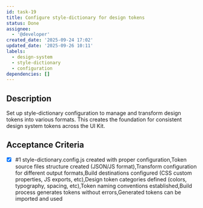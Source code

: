 ```yaml
---
id: task-19
title: Configure style-dictionary for design tokens
status: Done
assignee:
  - '@developer'
created_date: '2025-09-24 17:02'
updated_date: '2025-09-26 10:11'
labels:
  - design-system
  - style-dictionary
  - configuration
dependencies: []
---
```


## Description

Set up style-dictionary configuration to manage and transform design tokens into various formats. This creates the foundation for consistent design system tokens across the UI Kit.

## Acceptance Criteria
<!-- AC:BEGIN -->
- [x] #1 style-dictionary.config.js created with proper configuration,Token source files structure created (JSON/JS format),Transform configuration for different output formats,Build destinations configured (CSS custom properties, JS exports, etc),Design token categories defined (colors, typography, spacing, etc),Token naming conventions established,Build process generates tokens without errors,Generated tokens can be imported and used
<!-- AC:END -->
